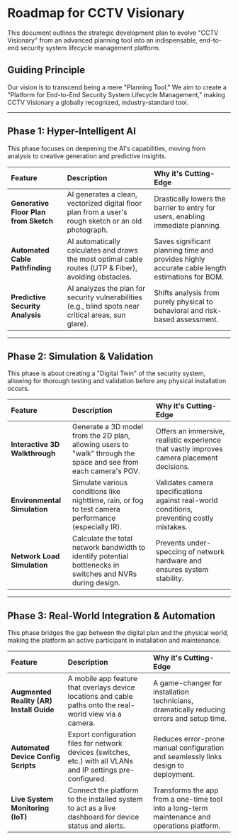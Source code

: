 # Roadmap for CCTV Visionary

This document outlines the strategic development plan to evolve "CCTV Visionary" from an advanced planning tool into an indispensable, end-to-end security system lifecycle management platform.

## Guiding Principle
Our vision is to transcend being a mere "Planning Tool." We aim to create a "Platform for End-to-End Security System Lifecycle Management," making CCTV Visionary a globally recognized, industry-standard tool.

---

## Phase 1: Hyper-Intelligent AI

This phase focuses on deepening the AI's capabilities, moving from analysis to creative generation and predictive insights.

| Feature                               | Description                                                                                             | Why it's Cutting-Edge                                                                     |
| :------------------------------------ | :------------------------------------------------------------------------------------------------------ | :---------------------------------------------------------------------------------------- |
| **Generative Floor Plan from Sketch** | AI generates a clean, vectorized digital floor plan from a user's rough sketch or an old photograph.      | Drastically lowers the barrier to entry for users, enabling immediate planning.           |
| **Automated Cable Pathfinding**       | AI automatically calculates and draws the most optimal cable routes (UTP & Fiber), avoiding obstacles.    | Saves significant planning time and provides highly accurate cable length estimations for BOM. |
| **Predictive Security Analysis**      | AI analyzes the plan for security vulnerabilities (e.g., blind spots near critical areas, sun glare). | Shifts analysis from purely physical to behavioral and risk-based assessment.             |

---

## Phase 2: Simulation & Validation

This phase is about creating a "Digital Twin" of the security system, allowing for thorough testing and validation before any physical installation occurs.

| Feature                           | Description                                                                                                | Why it's Cutting-Edge                                                                         |
| :-------------------------------- | :--------------------------------------------------------------------------------------------------------- | :-------------------------------------------------------------------------------------------- |
| **Interactive 3D Walkthrough**    | Generate a 3D model from the 2D plan, allowing users to "walk" through the space and see from each camera's POV. | Offers an immersive, realistic experience that vastly improves camera placement decisions.      |
| **Environmental Simulation**      | Simulate various conditions like nighttime, rain, or fog to test camera performance (especially IR).         | Validates camera specifications against real-world conditions, preventing costly mistakes.    |
| **Network Load Simulation**       | Calculate the total network bandwidth to identify potential bottlenecks in switches and NVRs during design.    | Prevents under-speccing of network hardware and ensures system stability.                     |

---

## Phase 3: Real-World Integration & Automation

This phase bridges the gap between the digital plan and the physical world, making the platform an active participant in installation and maintenance.

| Feature                                 | Description                                                                                                  | Why it's Cutting-Edge                                                                         |
| :-------------------------------------- | :----------------------------------------------------------------------------------------------------------- | :-------------------------------------------------------------------------------------------- |
| **Augmented Reality (AR) Install Guide**| A mobile app feature that overlays device locations and cable paths onto the real-world view via a camera.   | A game-changer for installation technicians, dramatically reducing errors and setup time.   |
| **Automated Device Config Scripts**     | Export configuration files for network devices (switches, etc.) with all VLANs and IP settings pre-configured. | Reduces error-prone manual configuration and seamlessly links design to deployment.        |
| **Live System Monitoring (IoT)**        | Connect the platform to the installed system to act as a live dashboard for device status and alerts.      | Transforms the app from a one-time tool into a long-term maintenance and operations platform. |
